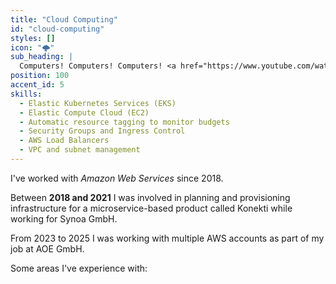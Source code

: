 ```yaml
---
title: "Cloud Computing"
id: "cloud-computing"
styles: []
icon: "🌩"
sub_heading: |
  Computers! Computers! Computers! <a href="https://www.youtube.com/watch?v=Vhh_GeBPOhs">👏</a>
position: 100
accent_id: 5
skills:
  - Elastic Kubernetes Services (EKS)
  - Elastic Compute Cloud (EC2)
  - Automatic resource tagging to monitor budgets
  - Security Groups and Ingress Control
  - AWS Load Balancers
  - VPC and subnet management
---
```


I've worked with _Amazon Web Services_ since 2018.

Between **2018 and 2021** I was involved in planning and provisioning infrastructure for a microservice-based product called Konekti while working for Synoa GmbH.

From 2023 to 2025 I was working with multiple AWS accounts as part of my job at AOE GmbH.

Some areas I've experience with:
